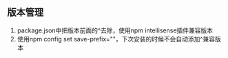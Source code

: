 ## 版本管理
1. package.json中把版本前面的^去除，使用npm intellisense插件兼容版本
2. 使用npm config set save-prefix=""，下次安装的时候不会自动添加^兼容版本